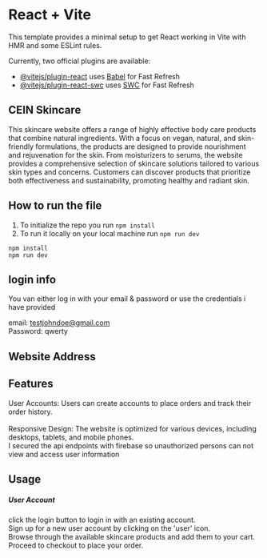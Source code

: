 # React + Vite

This template provides a minimal setup to get React working in Vite with HMR and some ESLint rules.

Currently, two official plugins are available:

- [@vitejs/plugin-react](https://github.com/vitejs/vite-plugin-react/blob/main/packages/plugin-react/README.md) uses [Babel](https://babeljs.io/) for Fast Refresh
- [@vitejs/plugin-react-swc](https://github.com/vitejs/vite-plugin-react-swc) uses [SWC](https://swc.rs/) for Fast Refresh


<h2>
CEIN Skincare 
</h2>
This skincare website offers a range of highly effective body care products that combine natural ingredients. With a focus on vegan, natural, and skin-friendly formulations, the products are designed to provide nourishment and rejuvenation for the skin. From moisturizers to serums, the website provides a comprehensive selection of skincare solutions tailored to various skin types and concerns. Customers can discover products that prioritize both effectiveness and sustainability, promoting healthy and radiant skin.

## How to run the file
1. To initialize the repo you run ```npm install```
2. To run it locally on your local machine  run ```npm run dev```

```
npm install
npm run dev

```

## login info
You van either log in with your email & password or use the credentials i have provided

 email: testjohndoe@gmail.com <br/>
 Password: qwerty



## Website Address





## Features
User Accounts: Users can create accounts to place orders and track their order history.<br/>
<br/>
Responsive Design: The website is optimized for various devices, including desktops, tablets, and mobile phones.<br/>
I secured the api endpoints with firebase so unauthorized persons can not view and access user information <br/>

## Usage
<h5>User Account</h5>
click the login button to login in with an existing account. <br/>
Sign up for a new user account by clicking on the 'user' icon.<br/>
Browse through the available skincare products and add them to your cart.<br/>
Proceed to checkout to place your order.<br/>

